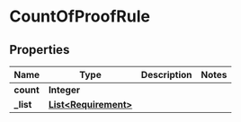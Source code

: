 

# CountOfProofRule


## Properties

| Name | Type | Description | Notes |
|------------ | ------------- | ------------- | -------------|
|**count** | **Integer** |  |  |
|**_list** | [**List&lt;Requirement&gt;**](Requirement.md) |  |  |




